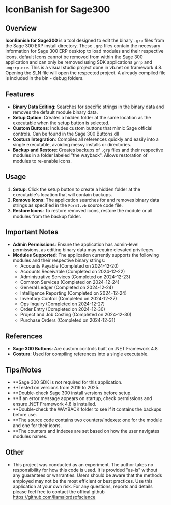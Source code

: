 # IconBanish for Sage300

## Overview

**IconBanish for Sage300** is a tool designed to edit the binary `.grp` files from the Sage 300 ERP install directory. These `.grp` files contain the necessary information for Sage 300 ERP desktop to load modules and their respective icons. default Icons cannot be removed from within the Sage 300 application and can only be removed using SDK applications `grrp` and `ungrrp.exe`. This is a visual studio project done in vb.net on framework 4.8. Opening the SLN file will open the respected project. A already compiled file is included in the bin - debug folders. 

## Features

-   **Binary Data Editing**: Searches for specific strings in the binary data and removes the default module binary data.
-   **Setup Option**: Creates a hidden folder at the same location as the executable when the setup button is selected.
-   **Custom Buttons**: Includes custom buttons that mimic Sage official controls. Can be found in the Sage 300 Buttons.dll
-   **Costura Integration**: Compiles all references quickly and easily into a single executable, avoiding messy installs or directories.
-   **Backup and Restore**: Creates backups of `.grp` files and their respective modules in a folder labeled "the wayback". Allows restoration of modules to re-enable icons.

## Usage

1.  **Setup**: Click the setup button to create a hidden folder at the executable's location that will contain backups.
2.  **Remove Icons**: The application searches for and removes binary data strings as specified in the `Form1.vb` source code file.
3.  **Restore Icons**: To restore removed icons, restore the module or all modules from the backup folder.

## Important Notes

-   **Admin Permissions**: Ensure the application has admin-level permissions, as editing binary data may require elevated privileges.
-   **Modules Supported**: The application currently supports the following modules and their respective binary strings:
    -   Accounts Payable (Completed on 2024-12-20)
    -   Accounts Receivable (Completed on 2024-12-22)
    -   Administrative Services (Completed on 2024-12-23)
    -   Common Services (Completed on 2024-12-24)
    -   General Ledger (Completed on 2024-12-24)
    -   Intelligence Reporting (Completed on 2024-12-24)
    -   Inventory Control (Completed on 2024-12-27)
    -   Ops Inquiry (Completed on 2024-12-27)
    -   Order Entry (Completed on 2024-12-30)
    -   Project and Job Costing (Completed on 2024-12-30)
    -   Purchase Orders (Completed on 2024-12-31)

## References

-   **Sage 300 Buttons**: Are custom controls built on .NET Framework 4.8
-   **Costura**: Used for compiling references into a single executable.

## Tips/Notes

-	**Sage 300 SDK is not required for this application.
-	**Tested on versions from 2019 to 2025.
-	**Double-check Sage 300 install versions before setup.
-	**If an error message appears on startup, check permissions and ensure .NET Framework 4.8 is installed.
-	**Double-check the WAYBACK folder to see if it contains the backups before use.
-	**The source code contains two counters/indexes: one for the module and one for their icons.
-	**The counters and indexes are set based on how the user navigates modules names.

## Other

- 	This project was conducted as an experiment. The author takes no responsibility for how this code is used. It is provided "as-is" without any guarantees or warranties. Users should be aware that the methods employed may not be the most efficient or best practices. Use this application at your own risk. For any questions, reports and details please feel free to contact the offical github https://github.com/llamalordsofscience